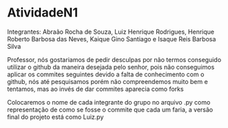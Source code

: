 # AtividadeN1
Integrantes: Abraão Rocha de Souza, Luiz Henrique Rodrigues, Henrique Roberto Barbosa das Neves, Kaique Gino Santiago e Isaque Reis Barbosa Silva

Professor, nós gostariamos de pedir desculpas por não termos conseguido utilizar o github da maneira desejada pelo senhor, pois não conseguimos aplicar os commites seguintes devido a falta de conhecimento com o github, nós até pesquisamos porém não compreendemos muito bem e tentamos, mas ao invés de dar commites aparecia como forks

Colocaremos o nome de cada integrante do grupo no arquivo .py como representação de como se fosse o commite que cada um faria, a versão final do projeto está como Luiz.py
